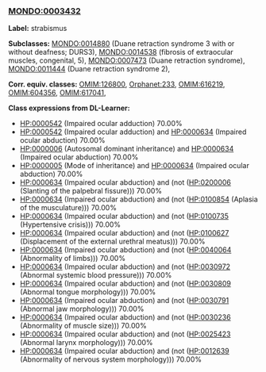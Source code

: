
### [MONDO:0003432](http://purl.obolibrary.org/obo/MONDO_0003432)
**Label:** strabismus

**Subclasses:** [MONDO:0014880](http://purl.obolibrary.org/obo/MONDO_0014880) (Duane retraction syndrome 3 with or without deafness; DURS3), [MONDO:0014538](http://purl.obolibrary.org/obo/MONDO_0014538) (fibrosis of extraocular muscles, congenital, 5), [MONDO:0007473](http://purl.obolibrary.org/obo/MONDO_0007473) (Duane retraction syndrome), [MONDO:0011444](http://purl.obolibrary.org/obo/MONDO_0011444) (Duane retraction syndrome 2), 

**Corr. equiv. classes:** [OMIM:126800](http://purl.obolibrary.org/obo/OMIM_126800), [Orphanet:233](http://www.orpha.net/ORDO/Orphanet_233), [OMIM:616219](http://purl.obolibrary.org/obo/OMIM_616219), [OMIM:604356](http://purl.obolibrary.org/obo/OMIM_604356), [OMIM:617041](http://purl.obolibrary.org/obo/OMIM_617041), 

**Class expressions from DL-Learner:**

- [HP:0000542](http://purl.obolibrary.org/obo/HP_0000542) (Impaired ocular adduction) 70.00%
- [HP:0000542](http://purl.obolibrary.org/obo/HP_0000542) (Impaired ocular adduction) and [HP:0000634](http://purl.obolibrary.org/obo/HP_0000634) (Impaired ocular abduction) 70.00%
- [HP:0000006](http://purl.obolibrary.org/obo/HP_0000006) (Autosomal dominant inheritance) and [HP:0000634](http://purl.obolibrary.org/obo/HP_0000634) (Impaired ocular abduction) 70.00%
- [HP:0000005](http://purl.obolibrary.org/obo/HP_0000005) (Mode of inheritance) and [HP:0000634](http://purl.obolibrary.org/obo/HP_0000634) (Impaired ocular abduction) 70.00%
- [HP:0000634](http://purl.obolibrary.org/obo/HP_0000634) (Impaired ocular abduction) and (not ([HP:0200006](http://purl.obolibrary.org/obo/HP_0200006) (Slanting of the palpebral fissure))) 70.00%
- [HP:0000634](http://purl.obolibrary.org/obo/HP_0000634) (Impaired ocular abduction) and (not ([HP:0100854](http://purl.obolibrary.org/obo/HP_0100854) (Aplasia of the musculature))) 70.00%
- [HP:0000634](http://purl.obolibrary.org/obo/HP_0000634) (Impaired ocular abduction) and (not ([HP:0100735](http://purl.obolibrary.org/obo/HP_0100735) (Hypertensive crisis))) 70.00%
- [HP:0000634](http://purl.obolibrary.org/obo/HP_0000634) (Impaired ocular abduction) and (not ([HP:0100627](http://purl.obolibrary.org/obo/HP_0100627) (Displacement of the external urethral meatus))) 70.00%
- [HP:0000634](http://purl.obolibrary.org/obo/HP_0000634) (Impaired ocular abduction) and (not ([HP:0040064](http://purl.obolibrary.org/obo/HP_0040064) (Abnormality of limbs))) 70.00%
- [HP:0000634](http://purl.obolibrary.org/obo/HP_0000634) (Impaired ocular abduction) and (not ([HP:0030972](http://purl.obolibrary.org/obo/HP_0030972) (Abnormal systemic blood pressure))) 70.00%
- [HP:0000634](http://purl.obolibrary.org/obo/HP_0000634) (Impaired ocular abduction) and (not ([HP:0030809](http://purl.obolibrary.org/obo/HP_0030809) (Abnormal tongue morphology))) 70.00%
- [HP:0000634](http://purl.obolibrary.org/obo/HP_0000634) (Impaired ocular abduction) and (not ([HP:0030791](http://purl.obolibrary.org/obo/HP_0030791) (Abnormal jaw morphology))) 70.00%
- [HP:0000634](http://purl.obolibrary.org/obo/HP_0000634) (Impaired ocular abduction) and (not ([HP:0030236](http://purl.obolibrary.org/obo/HP_0030236) (Abnormality of muscle size))) 70.00%
- [HP:0000634](http://purl.obolibrary.org/obo/HP_0000634) (Impaired ocular abduction) and (not ([HP:0025423](http://purl.obolibrary.org/obo/HP_0025423) (Abnormal larynx morphology))) 70.00%
- [HP:0000634](http://purl.obolibrary.org/obo/HP_0000634) (Impaired ocular abduction) and (not ([HP:0012639](http://purl.obolibrary.org/obo/HP_0012639) (Abnormality of nervous system morphology))) 70.00%


